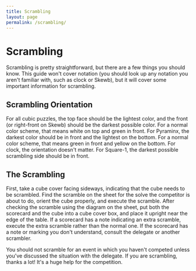 ```yaml
---
title: Scrambling
layout: page
permalink: /scrambling/
---
```


Scrambling
==========

Scrambling is pretty straightforward, but there are a few things you should know. This guide won't cover notation (you should look up any notation you aren't familiar with, such as clock or Skewb), but it will cover some important information for scrambling.

Scrambling Orientation
----------------------

For all cubic puzzles, the top face should be the lightest color, and the front (or right-front on Skewb) should be the darkest possible color. For a normal color scheme, that means white on top and green in front. For Pyraminx, the darkest color should be in front and the lightest on the bottom. For a normal color scheme, that means green in front and yellow on the bottom. For clock, the orientation doesn't matter. For Square-1, the darkest possible scrambling side should be in front. 

The Scrambling
--------------

First, take a cube cover facing sideways, indicating that the cube needs to be scrambled. Find the scramble on the sheet for the solve the competitor is about to do, orient the cube properly, and execute the scramble. After checking the scramble using the diagram on the sheet, put both the scorecard and the cube into a cube cover box, and place it upright near the edge of the table. If a scorecard has a note indicating an extra scramble, execute the extra scramble rather than the normal one. If the scorecard has a note or marking you don't understand, consult the delegate or another scrambler.

You should not scramble for an event in which you haven't competed unless you've discussed the situation with the delegate. If you are scrambling, thanks a lot! It's a huge help for the competition.